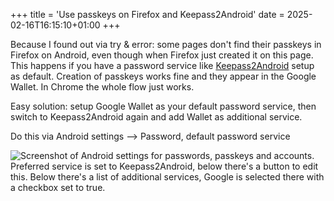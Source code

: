 +++
title = 'Use passkeys on Firefox and Keepass2Android'
date = 2025-02-16T16:15:10+01:00
+++

Because I found out via try & error: some pages don't find their passkeys in Firefox on Android, even though when Firefox just created it on this page. This happens if you have a password service  like [Keepass2Android](https://philipp.crocoll.net/keepass2android/index.php) setup as default. Creation of passkeys works fine and they appear in the Google Wallet. In Chrome the whole flow just works.

Easy solution: setup Google Wallet as your default password service, then switch to Keepass2Android again and add Wallet as additional service.

Do this via Android settings --> Password, default password service

![Screenshot of Android settings for passwords, passkeys and accounts. Preferred service is set to Keepass2Android, below there's a button to edit this. Below there's a list of additional services, Google is selected there with a checkbox set to true.](../android-passwords-passkeys.png)

